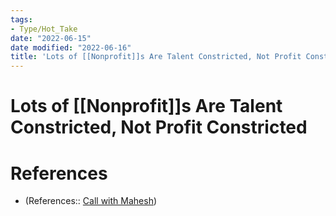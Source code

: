 ```yaml
---
tags:
- Type/Hot_Take
date: "2022-06-15"
date modified: "2022-06-16"
title: 'Lots of [[Nonprofit]]s Are Talent Constricted, Not Profit Constricted'
---
```


# Lots of [[Nonprofit]]s Are Talent Constricted, Not Profit Constricted

# References
- (References:: [Call with Mahesh](dayone://view?entryId=21E56FA5E3B042D68C57BDEC8D2A7F8D))
